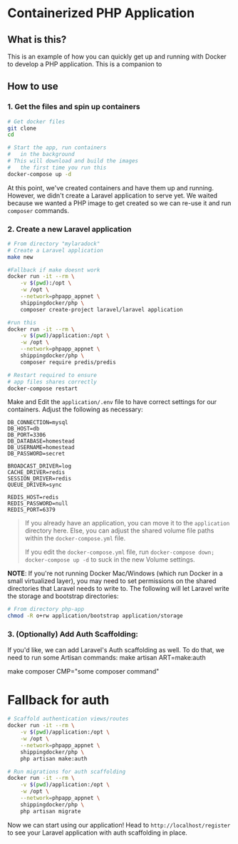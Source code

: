 # Containerized PHP Application

## What is this?

This is an example of how you can quickly get up and running with Docker to develop a PHP application. This is a companion to 

## How to use

### 1. Get the files and spin up containers

```bash
# Get docker files
git clone 
cd 

# Start the app, run containers
#   in the background
# This will download and build the images
#   the first time you run this
docker-compose up -d
```

At this point, we've created containers and have them up and running. However, we didn't create a Laravel application to serve yet. We waited because we wanted a PHP image to get created so we can re-use it and run `composer` commands.

### 2. Create a new Laravel application

```bash
# From directory "mylaradock"
# Create a Laravel application
make new

#Fallback if make doesnt work
docker run -it --rm \
    -v $(pwd):/opt \
    -w /opt \
    --network=phpapp_appnet \
    shippingdocker/php \
    composer create-project laravel/laravel application

#run this
docker run -it --rm \
    -v $(pwd)/application:/opt \
    -w /opt \
    --network=phpapp_appnet \
    shippingdocker/php \
    composer require predis/predis

# Restart required to ensure
# app files shares correctly
docker-compose restart
```

Make and Edit the `application/.env` file to have correct settings for our containers. Adjust the following as necessary:

```
DB_CONNECTION=mysql
DB_HOST=db
DB_PORT=3306
DB_DATABASE=homestead
DB_USERNAME=homestead
DB_PASSWORD=secret

BROADCAST_DRIVER=log
CACHE_DRIVER=redis
SESSION_DRIVER=redis
QUEUE_DRIVER=sync

REDIS_HOST=redis
REDIS_PASSWORD=null
REDIS_PORT=6379
```

> If you already have an application, you can move it to the `application` directory here. Else, you can adjust the shared volume file paths within the `docker-compose.yml` file.
> 
> If you edit the `docker-compose.yml` file, run `docker-compose down; docker-compose up -d` to suck in the new Volume settings.

**NOTE**: If you're not running Docker Mac/Windows (which run Docker in a small virtualized layer), you may need to set permissions on the shared directories that Laravel needs to write to. The following will let Laravel write the storage and bootstrap directories:

```bash
# From directory php-app
chmod -R o+rw application/bootstrap application/storage
```

### 3. (Optionally) Add Auth Scaffolding:

If you'd like, we can add Laravel's Auth scaffolding as well. To do that, we need to run some Artisan commands:
make artisan ART=make:auth

make composer CMP="some composer command"

# Fallback for auth
```bash
# Scaffold authentication views/routes
docker run -it --rm \
    -v $(pwd)/application:/opt \
    -w /opt \
    --network=phpapp_appnet \
    shippingdocker/php \
    php artisan make:auth

# Run migrations for auth scaffolding
docker run -it --rm \
    -v $(pwd)/application:/opt \
    -w /opt \
    --network=phpapp_appnet \
    shippingdocker/php \
    php artisan migrate
```

Now we can start using our application! Head to `http://localhost/register` to see your Laravel application with auth scaffolding in place.

